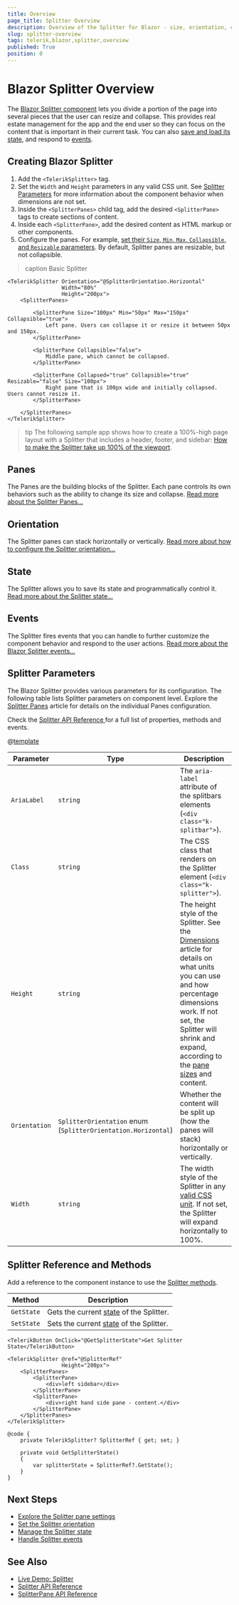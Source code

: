 ```yaml
---
title: Overview
page_title: Splitter Overview
description: Overview of the Splitter for Blazor - size, orientation, collapsing, resizing of panes, state and events.
slug: splitter-overview
tags: telerik,blazor,splitter,overview
published: True
position: 0
---
```


# Blazor Splitter Overview

The <a href="https://www.telerik.com/blazor-ui/splitter" target="_blank">Blazor Splitter component</a> lets you divide a portion of the page into several pieces that the user can resize and collapse. This provides real estate management for the app and the end user so they can focus on the content that is important in their current task. You can also [save and load its state](slug://splitter-state), and respond to [events](slug://splitter-events).

## Creating Blazor Splitter

1. Add the `<TelerikSplitter>` tag.
1. Set the `Width` and `Height` parameters in any valid CSS unit. See [Splitter Parameters](#splitter-parameters) for more information about the component behavior when dimensions are not set.
1. Inside the `<SplitterPanes>` child tag, add the desired `<SplitterPane>` tags to create sections of content.
1. Inside each `<SplitterPane>`, add the desired content as HTML markup or other components.
1. Configure the panes. For example, [set their `Size`, `Min`, `Max`, `Collapsible`, and `Resizable` parameters](slug://splitter-panes#pane-parameters). By default, Splitter panes are resizable, but not collapsible.

>caption Basic Splitter

````RAZOR
<TelerikSplitter Orientation="@SplitterOrientation.Horizontal"
                 Width="80%"
                 Height="200px">
    <SplitterPanes>

        <SplitterPane Size="100px" Min="50px" Max="150px" Collapsible="true">
            Left pane. Users can collapse it or resize it between 50px and 150px.
        </SplitterPane>

        <SplitterPane Collapsible="false">
            Middle pane, which cannot be collapsed.
        </SplitterPane>

        <SplitterPane Collapsed="true" Collapsible="true" Resizable="false" Size="100px">
            Right pane that is 100px wide and initially collapsed. Users cannot resize it.
        </SplitterPane>

    </SplitterPanes>
</TelerikSplitter>
````

>tip The following sample app shows how to create a 100%-high page layout with a Splitter that includes a header, footer, and sidebar: <a href="https://github.com/telerik/blazor-ui/tree/master/splitter/use-100-percent-viewport" target="_blank">How to make the Splitter take up 100% of the viewport</a>.

## Panes

Тhe Panes are the building blocks of the Splitter. Each pane controls its own behaviors such as the ability to change its size and collapse. [Read more about the Splitter Panes...](slug://splitter-panes)

## Orientation

The Splitter panes can stack horizontally or vertically. [Read more about how to configure the Splitter orientation...](slug://splitter-orientation)

## State

The Splitter allows you to save its state and programmatically control it. [Read more about the Splitter state...](slug://splitter-state)

## Events

The Splitter fires events that you can handle to further customize the component behavior and respond to the user actions. [Read more about the Blazor Splitter events...](slug://splitter-events)

## Splitter Parameters

The Blazor Splitter provides various parameters for its configuration. The following table lists Splitter parameters on component level. Explore the [Splitter Panes](slug://splitter-panes) article for details on the individual Panes configuration.

Check the [Splitter API Reference ](/blazor-ui/api/Telerik.Blazor.Components.TelerikSplitter) for a full list of properties, methods and events.

@[template](/_contentTemplates/common/parameters-table-styles.md#table-layout)

| Parameter | Type | Description |
| --- | --- | --- |
| `AriaLabel` | `string` | The `aria-label` attribute of the splitbars elements (`<div class="k-splitbar">`). |
| `Class` | `string` | The CSS class that renders on the Splitter element (`<div class="k-splitter">`). |
| `Height` | `string` | The height style of the Splitter. See the [Dimensions](slug://common-features/dimensions) article for details on what units you can use and how percentage dimensions work. If not set, the Splitter will shrink and expand, according to the [pane sizes](slug://splitter-panes#pane-size) and content. |
| `Orientation` | `SplitterOrientation` enum <br/> (`SplitterOrientation.Horizontal`) | Whether the content will be split up (how the panes will stack) horizontally or vertically. |
| `Width`| `string` | The width style of the Splitter in any [valid CSS unit](slug://common-features/dimensions). If not set, the Splitter will expand horizontally to 100%. |

## Splitter Reference and Methods

Add a reference to the component instance to use the [Splitter methods](/blazor-ui/api/Telerik.Blazor.Components.TelerikSplitter#methods).

| Method | Description |
| --- | --- |
| `GetState` | Gets the current [state](slug://splitter-state) of the Splitter.
| `SetState` | Sets the current [state](slug://splitter-state) of the Splitter.

````RAZOR
<TelerikButton OnClick="@GetSplitterState">Get Splitter State</TelerikButton>

<TelerikSplitter @ref="@SplitterRef"
                 Height="200px">
    <SplitterPanes>
        <SplitterPane>
            <div>left sidebar</div>
        </SplitterPane>
        <SplitterPane>
            <div>right hand side pane - content.</div>
        </SplitterPane>
    </SplitterPanes>
</TelerikSplitter>

@code {
    private TelerikSplitter? SplitterRef { get; set; }

    private void GetSplitterState()
    {
        var splitterState = SplitterRef?.GetState();
    }
}
````

## Next Steps

* [Explore the Splitter pane settings](slug://splitter-panes)
* [Set the Splitter orientation](slug://splitter-orientation)
* [Manage the Splitter state](slug://splitter-state)
* [Handle Splitter events](slug://splitter-events)

## See Also

* [Live Demo: Splitter](https://demos.telerik.com/blazor-ui/splitter/overview)
* [Splitter API Reference](/blazor-ui/api/Telerik.Blazor.Components.TelerikSplitter)
* [SplitterPane API Reference](/blazor-ui/api/Telerik.Blazor.Components.SplitterPane)
